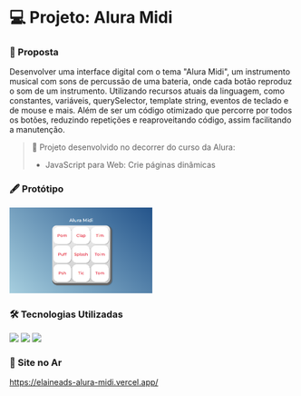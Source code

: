 # :computer: Projeto: Alura Midi
### :page_with_curl: Proposta
Desenvolver uma interface digital com o tema "Alura Midi", um instrumento musical com sons de percussão de uma bateria, onde cada botão reproduz o som de um instrumento. Utilizando recursos atuais da linguagem, como constantes, variáveis, querySelector, template string, eventos de teclado e de mouse e mais. Além de ser um código otimizado que percorre por todos os botões, reduzindo repetições e reaproveitando código, assim facilitando a manutenção.

> :pushpin: Projeto desenvolvido no decorrer do curso da Alura:
> * JavaScript para Web: Crie páginas dinâmicas

### :fountain_pen: Protótipo
 <img width="50%" src="/doc/img/alura-midi.png">

### :hammer_and_wrench: Tecnologias Utilizadas
<div>
  <img src="https://img.shields.io/badge/HTML5-E34F26?style=for-the-badge&logo=html5&logoColor=white">
  <img src="https://img.shields.io/badge/CSS3-1572B6?style=for-the-badge&logo=css3&logoColor=white">
  <img src="https://img.shields.io/badge/JavaScript-F7DF1E?style=for-the-badge&logo=javascript&logoColor=white">
</div>

 ### :link: Site no Ar
 https://elaineads-alura-midi.vercel.app/
